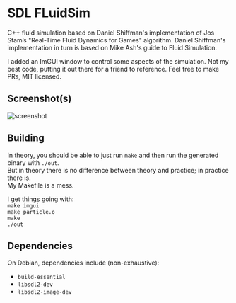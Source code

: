 # SDL FLuidSim
C++ fluid simulation based on Daniel Shiffman's implementation of Jos Stam’s "Real-Time Fluid Dynamics for Games" algorithm.
Daniel Shiffman's implementation in turn is based on Mike Ash's guide to Fluid Simulation.  

I added an ImGUI window to control some aspects of the simulation.
Not my best code, putting it out there for a friend to reference.
Feel free to make PRs, MIT licensed.  

## Screenshot(s)
![screenshot](example/screenshot.png)

## Building
In theory, you should be able to just run `make` and then run the generated binary with `./out`.  
But in theory there is no difference between theory and practice; in practice there is.  
My Makefile is a mess.  

I get things going with:  
`make imgui`  
`make particle.o`  
`make`  
`./out`  

## Dependencies
On Debian, dependencies include (non-exhaustive):  
- `build-essential`  
- `libsdl2-dev`  
- `libsdl2-image-dev`  

